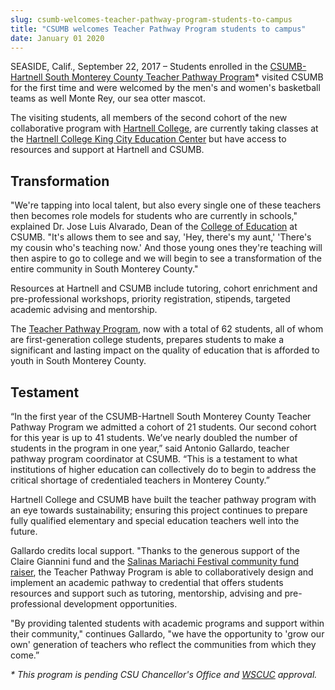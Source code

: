```yaml
---
slug: csumb-welcomes-teacher-pathway-program-students-to-campus
title: "CSUMB welcomes Teacher Pathway Program students to campus"
date: January 01 2020
---
```


<p>SEASIDE, Calif., September 22, 2017 – Students enrolled in the <a href="https://csumb.edu/liberalstudies/teacher-pathway-program">CSUMB-Hartnell South Monterey County Teacher Pathway Program</a>* visited CSUMB for the first time and were welcomed by the men's and women's basketball teams as well Monte Rey, our sea otter mascot.</p><p>The visiting students, all members of the second cohort of the new collaborative program with <a href="https://www.hartnell.edu/">Hartnell College</a>, are currently taking classes at the <a href="https://www.hartnell.edu/location/3-king-city-education-center">Hartnell College King City Education Center</a> but have access to resources and support at Hartnell and CSUMB.</p><h2>Transformation</h2><p>"We're tapping into local talent, but also every single one of these teachers then becomes role models for students who are currently in schools," explained Dr. Jose Luis Alvarado, Dean of the <a href="https://csumb.edu/education">College of Education</a> at CSUMB. "It's allows them to see and say, 'Hey, there's my aunt,' 'There's my cousin who's teaching now.' And those young ones they're teaching will then aspire to go to college and we will begin to see a transformation of the entire community in South Monterey County."</p><p>Resources at Hartnell and CSUMB include tutoring, cohort enrichment and pre-professional workshops, priority registration, stipends, targeted academic advising and mentorship.</p><p>The <a href="https://csumb.edu/liberalstudies/teacher-pathway-program">Teacher Pathway Program</a>, now with a total of 62 students, all of whom are first-generation college students, prepares students to make a significant and lasting impact on the quality of education that is afforded to youth in South Monterey County.</p><h2>Testament</h2><p>“In the first year of the CSUMB-Hartnell South Monterey County Teacher Pathway Program we admitted a cohort of 21 students. Our second cohort for this year is up to 41 students. We’ve nearly doubled the number of students in the program in one year,” said Antonio Gallardo, teacher pathway program coordinator at CSUMB. “This is a testament to what institutions of higher education can collectively do to begin to address the critical shortage of credentialed teachers in Monterey County.”</p><p>Hartnell College and CSUMB have built the teacher pathway program with an eye towards sustainability; ensuring this project continues to prepare fully qualified elementary and special education teachers well into the future.</p><p>Gallardo credits local support. "Thanks to the generous support of the Claire Giannini fund and the <a href="https://csumb.edu/news/teacher-pathway-program-receives-generous-donation-6th-annual-mariachi-festival">Salinas Mariachi Festival community fund raiser</a>, the Teacher Pathway Program is able to collaboratively design and implement an academic pathway to credential that offers students resources and support such as tutoring, mentorship, advising and pre-professional development opportunities.</p><p>"By providing talented students with academic programs and support within their community," continues Gallardo, "we have the opportunity to 'grow our own' generation of teachers who reflect the communities from which they come.”</p><p><i>* This program is pending CSU Chancellor's Office and <a href="https://www.wscuc.org/">WSCUC</a> approval.</i></p>
